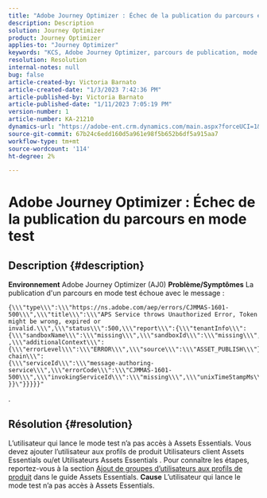 ```yaml
---
title: "Adobe Journey Optimizer : Échec de la publication du parcours en mode test"
description: Description
solution: Journey Optimizer
product: Journey Optimizer
applies-to: "Journey Optimizer"
keywords: "KCS, Adobe Journey Optimizer, parcours de publication, mode test, échec, AJO"
resolution: Resolution
internal-notes: null
bug: false
article-created-by: Victoria Barnato
article-created-date: "1/3/2023 7:42:36 PM"
article-published-by: Victoria Barnato
article-published-date: "1/11/2023 7:05:19 PM"
version-number: 1
article-number: KA-21210
dynamics-url: "https://adobe-ent.crm.dynamics.com/main.aspx?forceUCI=1&pagetype=entityrecord&etn=knowledgearticle&id=491721c0-9e8b-ed11-81ad-6045bd0067ea"
source-git-commit: 67b24c6edd160d5a961e98f5b652b6df5a915aa7
workflow-type: tm+mt
source-wordcount: '114'
ht-degree: 2%

---
```


# Adobe Journey Optimizer : Échec de la publication du parcours en mode test

## Description {#description}

<b>Environnement</b>
Adobe Journey Optimizer (AJ0)
<b>Problème/Symptômes</b>
La publication d&#39;un parcours en mode test échoue avec le message :


```
{\\\"type\\\":\\\"https://ns.adobe.com/aep/errors/CJMMAS-1601-500\\\",\\\"title\\\":\\\"APS Service throws Unauthorized Error, Token might be wrong, expired or invalid.\\\",\\\"status\\\":500,\\\"report\\\":{\\\"tenantInfo\\\":
{\\\"sandboxName\\\":\\\"missing\\\",\\\"sandboxId\\\":\\\"missing\\\",\\\"imsOrgId\\\":\\\"missing\\\"}
,\\\"additionalContext\\\":{\\\"errorLevel\\\":\\\"ERROR\\\",\\\"source\\\":\\\"ASSET_PUBLISH\\\"}},\\\"error-chain\\\":
{\\\"serviceId\\\":\\\"message-authoring-service\\\",\\\"errorCode\\\":\\\"CJMMAS-1601-500\\\",\\\"invokingServiceId\\\":\\\"missing\\\",\\\"unixTimeStampMs\\\":REDACTED}
}}\"}}}}}"
```

.

## Résolution {#resolution}


L’utilisateur qui lance le mode test n’a pas accès à Assets Essentials. Vous devez ajouter l’utilisateur aux profils de produit Utilisateurs client Assets Essentials ou/et Utilisateurs Assets Essentials . Pour connaître les étapes, reportez-vous à la section [Ajout de groupes d’utilisateurs aux profils de produit](https://experienceleague.adobe.com/docs/experience-manager-assets-essentials/help/get-started-admins/deploy-administer.html#add-users-to-product-profiles) dans le guide Assets Essentials.
<b>Cause</b>
L’utilisateur qui lance le mode test n’a pas accès à Assets Essentials.
